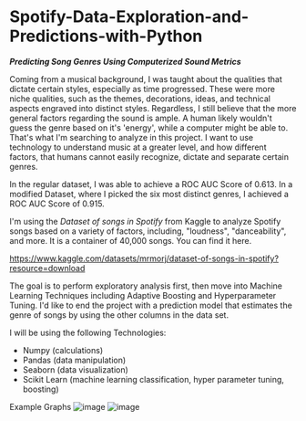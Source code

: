 # Spotify-Data-Exploration-and-Predictions-with-Python

***Predicting Song Genres Using Computerized Sound Metrics***

Coming from a musical background, I was taught about the qualities that dictate certain styles, especially as time progressed. These were more niche qualities, such as the themes, decorations, ideas, and technical aspects engraved into distinct styles. Regardless, I still believe that the more general factors regarding the sound is ample. A human likely wouldn't guess the genre based on it's 'energy', while a computer might be able to. That's what I'm searching to analyze in this project. I want to use technology to understand music at a greater level, and how different factors, that humans cannot easily recognize, dictate and separate certain genres. 

In the regular dataset, I was able to achieve a ROC AUC Score of 0.613. In a modified Dataset, where I picked the six most distinct genres, I achieved a ROC AUC Score of 0.915.

I'm using the *Dataset of songs in Spotify* from Kaggle to analyze Spotify songs based on a variety of factors, including, "loudness", "danceability", and more. It is a container of 40,000 songs. You can find it here.

https://www.kaggle.com/datasets/mrmorj/dataset-of-songs-in-spotify?resource=download

The goal is to perform exploratory analysis first, then move into Machine Learning Techniques including Adaptive Boosting and Hyperparameter Tuning. I'd like to end the project with a prediction model that estimates the genre of songs by using the other columns in the data set. 

I will be using the following Technologies:
- Numpy (calculations)
- Pandas (data manipulation)
- Seaborn (data visualization)
- Scikit Learn (machine learning classification, hyper parameter tuning, boosting)


Example Graphs
![image](https://user-images.githubusercontent.com/71574223/183154632-7c0cd139-8faf-42a9-8f34-c3c7d65ef8f7.png)
![image](https://user-images.githubusercontent.com/71574223/183154765-321b1b52-1511-4f41-bc41-be35efcb491b.png)



